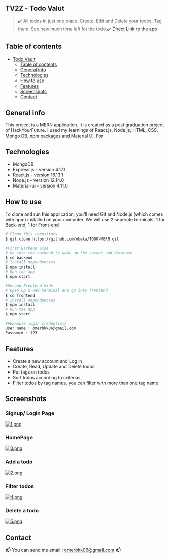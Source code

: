 ## TV2Z - Todo Valut
> :heavy_check_mark: All todos in just one place. Create, Edit and Delete your todos. Tag them. See how much time left fot the todo.:heavy_check_mark:
[Direct Link to the app](https://mern-todo-obeka.web.app/auth)
## Table of contents
- [Todo Vault](#todo-valut)
  - [Table of contents](#table-of-contents)
  - [General info](#general-info)
  - [Technologies](#technologies)
  - [How to use](#how-to-use)
  - [Features](#features)
  - [Screenshots](#screenshots)
  - [Contact](#contact)

## General info
This project is a MERN application. It is created as a post graduation project of HackYourFuture. I used my learnings of React.js, Node.js, HTML, CSS, Mongo DB, npm packages and Material UI.
For 
## Technologies
* MongoDB 
* Express.js - version 4.17.1
* React.js - version 16.13.1
* Node.js - version 12.14.0
* Material-ui - version 4.11.0

## How to use
To clone and run this application, you'll need Git and Node.js (which comes with npm) installed on your computer. We will use 2 seperate terminals, 1 for Back-end, 1 for Front-end
```bash
# Clone this repository
$ git clone https://github.com/obeka/TODO-MERN.git

#First Backend Side
# Go into the backend to wake up the server and database
$ cd backend
# Install dependencies
$ npm install
# Run the app
$ npm start

#Second Frontend Side
# Open up a new terminal and go into frontend 
$ cd frontend
# Install dependencies
$ npm install
# Run the app
$ npm start

##Example login credentials
User name : omerbkk06@gmail.com
Password : 123
```

## Features

* Create a new account and Log in 
* Create, Read, Update and Delete todos
* Put tags on todos
* Sort todos according to criterias
* Filter todos by tag names, you can filter with more than one tag name


## Screenshots
### Signup/ Login Page
[![1.png](https://i.postimg.cc/Jzch7bYQ/1.png)](https://postimg.cc/QFCD0W3B)
### HomePage
[![3.png](https://i.postimg.cc/qBhyJ5sX/3.png)](https://postimg.cc/23YVTTXV)
### Add a todo
[![2.png](https://i.postimg.cc/Gmryj3Zq/2.png)](https://postimg.cc/ppGrWvVF)
### Filter todos
[![4.png](https://i.postimg.cc/QMYKsQVy/4.png)](https://postimg.cc/mcMgyFYY)
### Delete a todo
[![5.png](https://i.postimg.cc/Rh5FVXmX/5.png)](https://postimg.cc/sQmyTPvh)

## Contact
:mailbox_with_mail: You can send me email : omerbkk06@gmail.com :mailbox_with_mail:
